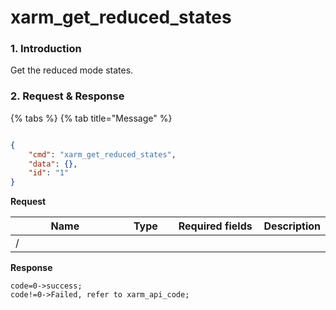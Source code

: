 # xarm\_get\_reduced\_states

### 1. Introduction

Get the reduced mode states.

### 2. Request & Response

{% tabs %}
{% tab title="Message" %}
````json

{
    "cmd": "xarm_get_reduced_states",
    "data": {},
    "id": "1"
}

````
**Request**



<table data-full-width="true"><thead><tr><th width="206">Name</th><th width="79">Type</th><th width="146">Required fields</th><th>Description</th></tr></thead><tbody><tr><td>/</td><td></td><td></td><td></td></tr></tbody></table>


**Response**

```
code=0->success;
code!=0->Failed, refer to xarm_api_code;
```


